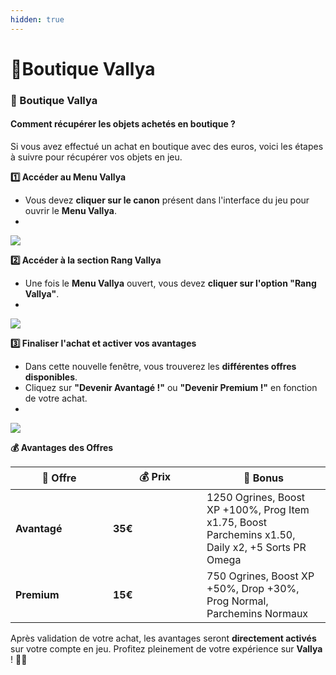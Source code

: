 ```yaml
---
hidden: true
---
```


# 💸Boutique Vallya

### 🛒 Boutique Vallya <a href="#boutique-vallya" id="boutique-vallya"></a>

#### Comment récupérer les objets achetés en boutique ? <a href="#comment-recuperer-les-objets-achetes-en-boutique" id="comment-recuperer-les-objets-achetes-en-boutique"></a>

Si vous avez effectué un achat en boutique avec des euros, voici les étapes à suivre pour récupérer vos objets en jeu.

**1️⃣ Accéder au Menu Vallya**

* Vous devez **cliquer sur le canon** présent dans l'interface du jeu pour ouvrir le **Menu Vallya**.
*

![](https://vallya.gitbook.io/~gitbook/image?url=https%3A%2F%2F677697625-files.gitbook.io%2F%7E%2Ffiles%2Fv0%2Fb%2Fgitbook-x-prod.appspot.com%2Fo%2Fspaces%252FTJCjQJc02Pk37oWThIix%252Fuploads%252FD9SyHvhfY7rzvhbID1U6%252Fimage.png%3Falt%3Dmedia%26token%3D8cd69300-880f-4c37-a9e6-e90cf136eb3c\&width=768\&dpr=4\&quality=100\&sign=1cddc324\&sv=2)

**2️⃣ Accéder à la section Rang Vallya**

* Une fois le **Menu Vallya** ouvert, vous devez **cliquer sur l'option "Rang Vallya"**.
*

![](https://vallya.gitbook.io/~gitbook/image?url=https%3A%2F%2F677697625-files.gitbook.io%2F%7E%2Ffiles%2Fv0%2Fb%2Fgitbook-x-prod.appspot.com%2Fo%2Fspaces%252FTJCjQJc02Pk37oWThIix%252Fuploads%252FVjyjx3O47kxjxHBOfM0d%252Fimage.png%3Falt%3Dmedia%26token%3D4911f1cb-2325-4057-8d58-c4b69ef03fbd\&width=768\&dpr=4\&quality=100\&sign=13a38c4e\&sv=2)

**3️⃣ Finaliser l'achat et activer vos avantages**

* Dans cette nouvelle fenêtre, vous trouverez les **différentes offres disponibles**.
* Cliquez sur **"Devenir Avantagé !"** ou **"Devenir Premium !"** en fonction de votre achat.
*

![](https://vallya.gitbook.io/~gitbook/image?url=https%3A%2F%2F677697625-files.gitbook.io%2F%7E%2Ffiles%2Fv0%2Fb%2Fgitbook-x-prod.appspot.com%2Fo%2Fspaces%252FTJCjQJc02Pk37oWThIix%252Fuploads%252FNYtVCm0IAIozX9rGkmzn%252Fimage.png%3Falt%3Dmedia%26token%3Dd698a2ac-f761-40dc-b863-de14710b9c3e\&width=768\&dpr=4\&quality=100\&sign=d0d4968a\&sv=2)

**💰 Avantages des Offres**

<table><thead><tr><th width="140">💎 Offre</th><th width="134">💰 Prix</th><th>🎁 Bonus</th></tr></thead><tbody><tr><td><strong>Avantagé</strong></td><td><strong>35€</strong></td><td>1250 Ogrines, Boost XP +100%, Prog Item x1.75, Boost Parchemins x1.50, Daily x2, +5 Sorts PR Omega</td></tr><tr><td><strong>Premium</strong></td><td><strong>15€</strong></td><td>750 Ogrines, Boost XP +50%, Drop +30%, Prog Normal, Parchemins Normaux</td></tr></tbody></table>

Après validation de votre achat, les avantages seront **directement activés** sur votre compte en jeu. Profitez pleinement de votre expérience sur **Vallya** ! 🎉🔥
